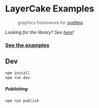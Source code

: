 LayerCake Examples
===

> graphics framework for [sveltejs](https://svelte.technology)

_Looking for the library? See [here](https://github.com/mhkeller/LayerCake)!_

### [See the examples](https://mhkeller.github.io/LayerCake)

## Dev

```sh
npm install
npm run dev
```

##### Publishing

```sh
npm run publish
```
